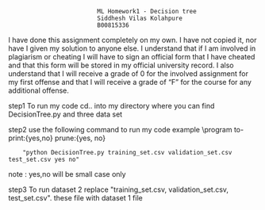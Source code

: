                           
                             ML Homework1 - Decision tree
                             Siddhesh Vilas Kolahpure
                             B00815336

I have done this assignment completely on my own. I have not copied it, nor have I given my solution to anyone else. I understand that if I am involved in plagiarism or cheating I will have to sign an official form that I have cheated and that this form will be stored in my official university record. I also understand that I will receive a grade of 0 for the involved assignment for my first offense and that I will receive a grade of “F” for the course for any additional offense.

step1
To run my code cd.. into my directory where you can find DecisionTree.py and three data set

step2
use the following command to run my code 
example
\program <training-set> <validation-set> <test-set> <to-print>
to-print:{yes,no} <prune> prune:{yes, no}


        "python DecisionTree.py training_set.csv validation_set.csv test_set.csv yes no"
note : yes,no will be small case only

step3
To run dataset 2 replace "training_set.csv, validation_set.csv, test_set.csv". these file with dataset 1 file




  
 
  
  
  


